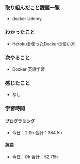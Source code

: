 ### 取り組んだこと課題一覧
- docker Udemy
### わかったこと
- Herokuを使ったDockerの使い方
### 次やること
- Docker  英語学習
### 感じたこと
- なし
### 学習時間
#### プログラミング
- 今日：2.0h 合計：384.5h
#### 英語
- 今日：0h 合計：52.75h